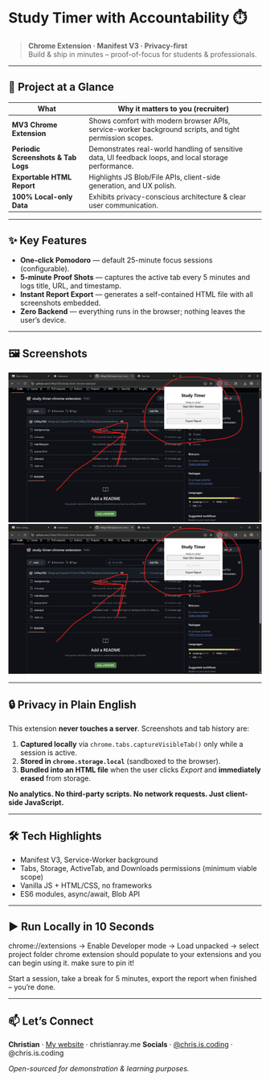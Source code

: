 # Study Timer with Accountability ⏱️

> **Chrome Extension · Manifest V3 · Privacy-first**  
> Build & ship in minutes – proof-of-focus for students & professionals.

---

## 🚀 Project at a Glance

| What | Why it matters to you (recruiter) |
|------|-----------------------------------|
| **MV3 Chrome Extension** | Shows comfort with modern browser APIs, service-worker background scripts, and tight permission scopes. |
| **Periodic Screenshots & Tab Logs** | Demonstrates real-world handling of sensitive data, UI feedback loops, and local storage performance. |
| **Exportable HTML Report** | Highlights JS Blob/File APIs, client-side generation, and UX polish. |
| **100% Local-only Data** | Exhibits privacy-conscious architecture & clear user communication. |

---

## ✨ Key Features

- **One-click Pomodoro** — default 25-minute focus sessions (configurable).
- **5-minute Proof Shots** — captures the active tab every 5 minutes and logs title, URL, and timestamp.
- **Instant Report Export** — generates a self-contained HTML file with all screenshots embedded.
- **Zero Backend** — everything runs in the browser; nothing leaves the user’s device.

---

## 🖼️ Screenshots

![Popup UI](https://github.com/CARay1502/study-timer-chrome-extension/blob/main/Screenshot%202025-05-26%20201341.png)
![Report](https://github.com/CARay1502/study-timer-chrome-extension/blob/main/Screenshot%202025-05-26%20201341.png)

---

## 🔒 Privacy in Plain English

This extension **never touches a server**. Screenshots and tab history are:

1. **Captured locally** via `chrome.tabs.captureVisibleTab()` only while a session is active.
2. **Stored in `chrome.storage.local`** (sandboxed to the browser).
3. **Bundled into an HTML file** when the user clicks *Export* and **immediately erased** from storage.

**No analytics. No third-party scripts. No network requests. Just client-side JavaScript.**

---

## 🛠 Tech Highlights

- Manifest V3, Service-Worker background
- Tabs, Storage, ActiveTab, and Downloads permissions (minimum viable scope)
- Vanilla JS + HTML/CSS, no frameworks
- ES6 modules, async/await, Blob API

---

## ▶️ Run Locally in 10 Seconds

chrome://extensions → Enable Developer mode → Load unpacked → select project folder
chrome extension should populate to your extensions and you can begin using it. 
make sure to pin it! 


Start a session, take a break for 5 minutes, export the report when finished – you’re done.

---

## 📫 Let’s Connect

**Christian** · [My website](https://www.christianray.me) · christianray.me
**Socials** · [@chris.is.coding](https://www.instagram.com/chris.is.coding) · @chris.is.coding

*Open-sourced for demonstration & learning purposes.*
